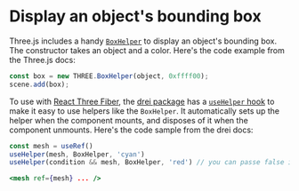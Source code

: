 # Display an object's bounding box

Three.js includes a handy [`BoxHelper`](https://threejs.org/docs/#api/en/helpers/BoxHelper) to display an object's bounding box. The constructor takes an object and a color. Here's the code example from the Three.js docs:

```js
const box = new THREE.BoxHelper(object, 0xffff00);
scene.add(box);
```

To use with [React Three Fiber](https://docs.pmnd.rs/react-three-fiber/), the [drei package](https://drei.pmnd.rs) has a [`useHelper` hook](https://github.com/pmndrs/drei#usehelper) to make it easy to use helpers like the `BoxHelper`. It automatically sets up the helper when the component mounts, and disposes of it when the component unmounts. Here's the code sample from the drei docs:

```jsx
const mesh = useRef()
useHelper(mesh, BoxHelper, 'cyan')
useHelper(condition && mesh, BoxHelper, 'red') // you can passe false instead of the object ref to hide the helper

<mesh ref={mesh} ... />
```
